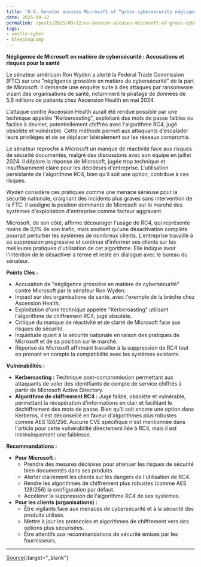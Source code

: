 ```yaml
---
title: 'U.S. Senator accuses Microsoft of “gross cybersecurity negligence”'
date: 2025-09-12
permalink: /posts/2025/09/12/us-senator-accuses-microsoft-of-gross-cybersecurity-negligence/
tags:
- veille-cyber
- bleepingcomp
---
```

**Négligence de Microsoft en matière de cybersécurité : Accusations et risques pour la santé**

Le sénateur américain Ron Wyden a alerté la Federal Trade Commission (FTC) sur une "négligence grossière en matière de cybersécurité" de la part de Microsoft. Il demande une enquête suite à des attaques par ransomware visant des organisations de santé, notamment le piratage de données de 5,6 millions de patients chez Ascension Health en mai 2024.

L'attaque contre Ascension Health aurait été rendue possible par une technique appelée "Kerberoasting", exploitant des mots de passe faibles ou faciles à deviner, potentiellement chiffrés avec l'algorithme RC4, jugé obsolète et vulnérable. Cette méthode permet aux attaquants d'escalader leurs privilèges et de se déplacer latéralement sur les réseaux compromis.

Le sénateur reproche à Microsoft un manque de réactivité face aux risques de sécurité documentés, malgré des discussions avec son équipe en juillet 2024. Il déplore la réponse de Microsoft, jugée trop technique et insuffisamment claire pour les décideurs d'entreprise. L'utilisation persistante de l'algorithme RC4, bien qu'il soit une option, contribue à ces risques.

Wyden considère ces pratiques comme une menace sérieuse pour la sécurité nationale, craignant des incidents plus graves sans intervention de la FTC. Il souligne la position dominante de Microsoft sur le marché des systèmes d'exploitation d'entreprise comme facteur aggravant.

Microsoft, de son côté, affirme décourager l'usage de RC4, qui représente moins de 0,1% de son trafic, mais soutient qu'une désactivation complète pourrait perturber les systèmes de nombreux clients. L'entreprise travaille à sa suppression progressive et continue d'informer ses clients sur les meilleures pratiques d'utilisation de cet algorithme. Elle indique avoir l'intention de le désactiver à terme et reste en dialogue avec le bureau du sénateur.

**Points Clés :**

*   Accusation de "négligence grossière en matière de cybersécurité" contre Microsoft par le sénateur Ron Wyden.
*   Impact sur des organisations de santé, avec l'exemple de la brèche chez Ascension Health.
*   Exploitation d'une technique appelée "Kerberoasting" utilisant l'algorithme de chiffrement RC4, jugé obsolète.
*   Critique du manque de réactivité et de clarté de Microsoft face aux risques de sécurité.
*   Inquiétude quant à la sécurité nationale en raison des pratiques de Microsoft et de sa position sur le marché.
*   Réponse de Microsoft affirmant travailler à la suppression de RC4 tout en prenant en compte la compatibilité avec les systèmes existants.

**Vulnérabilités :**

*   **Kerberoasting :** Technique post-compromission permettant aux attaquants de voler des identifiants de compte de service chiffrés à partir de Microsoft Active Directory.
*   **Algorithme de chiffrement RC4 :** Jugé faible, obsolète et vulnérable, permettant la récupération d'informations en clair et facilitant le déchiffrement des mots de passe. Bien qu'il soit encore une option dans Kerberos, il est déconseillé en faveur d'algorithmes plus robustes comme AES 128/256. Aucune CVE spécifique n'est mentionnée dans l'article pour cette vulnérabilité directement liée à RC4, mais il est intrinsèquement une faiblesse.

**Recommandations :**

*   **Pour Microsoft :**
    *   Prendre des mesures décisives pour atténuer les risques de sécurité bien documentés dans ses produits.
    *   Alerter clairement les clients sur les dangers de l'utilisation de RC4.
    *   Rendre les algorithmes de chiffrement plus robustes (comme AES 128/256) la configuration par défaut.
    *   Accélérer la suppression de l'algorithme RC4 de ses systèmes.
*   **Pour les clients (organisations) :**
    *   Être vigilants face aux menaces de cybersécurité et à la sécurité des produits utilisés.
    *   Mettre à jour les protocoles et algorithmes de chiffrement vers des options plus sécurisées.
    *   Être attentifs aux recommandations de sécurité émises par les fournisseurs.

---
[Source](https://www.bleepingcomputer.com/news/security/us-senator-accuses-microsoft-of-gross-cybersecurity-negligence/){:target="_blank"}
